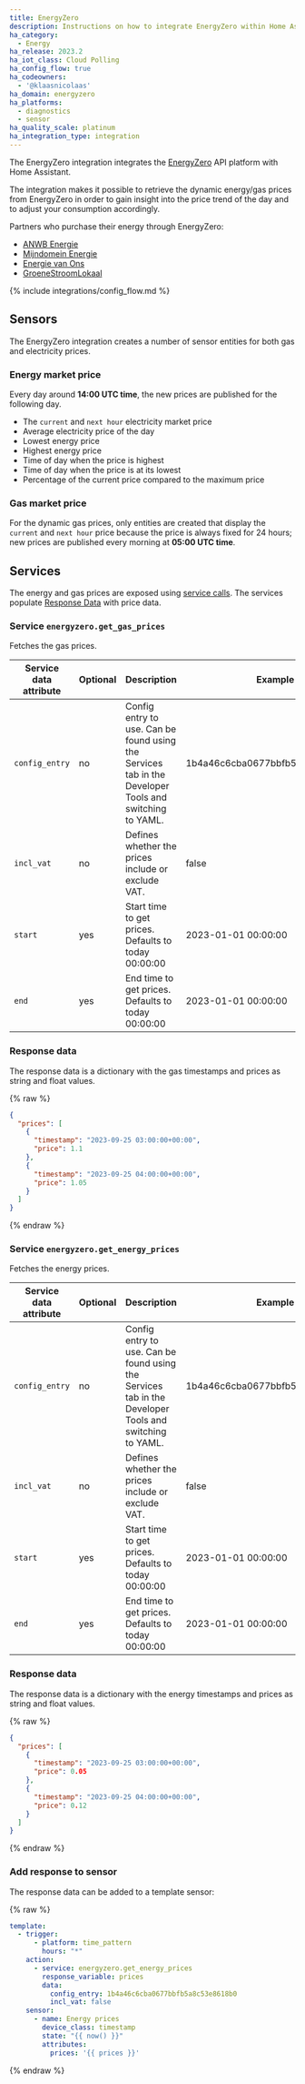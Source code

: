 ```yaml
---
title: EnergyZero
description: Instructions on how to integrate EnergyZero within Home Assistant.
ha_category:
  - Energy
ha_release: 2023.2
ha_iot_class: Cloud Polling
ha_config_flow: true
ha_codeowners:
  - '@klaasnicolaas'
ha_domain: energyzero
ha_platforms:
  - diagnostics
  - sensor
ha_quality_scale: platinum
ha_integration_type: integration
---
```


The EnergyZero integration integrates the [EnergyZero](https://www.energyzero.nl/) API platform with Home Assistant.

The integration makes it possible to retrieve the dynamic energy/gas prices
from EnergyZero in order to gain insight into the price trend of the day and
to adjust your consumption accordingly.

Partners who purchase their energy through EnergyZero:

- [ANWB Energie](https://www.anwb.nl/huis/energie/anwb-energie)
- [Mijndomein Energie](https://www.mijndomein.nl/energie)
- [Energie van Ons](https://www.energie.vanons.org)
- [GroeneStroomLokaal](https://www.groenestroomlokaal.nl)

{% include integrations/config_flow.md %}

## Sensors

The EnergyZero integration creates a number of sensor entities for both gas and electricity prices.

### Energy market price

Every day around **14:00 UTC time**, the new prices are published for the following day.

- The `current` and `next hour` electricity market price
- Average electricity price of the day
- Lowest energy price
- Highest energy price
- Time of day when the price is highest
- Time of day when the price is at its lowest
- Percentage of the current price compared to the maximum price

### Gas market price

For the dynamic gas prices, only entities are created that display the
`current` and `next hour` price because the price is always fixed for
24 hours; new prices are published every morning at **05:00 UTC time**.

## Services

The energy and gas prices are exposed using [service calls](/docs/scripts/service-calls/). The services populate [Response Data](/docs/scripts/service-calls#use-templates-to-handle-response-data) with price data.

### Service `energyzero.get_gas_prices`

Fetches the gas prices.

| Service data attribute | Optional | Description | Example |
| ---------------------- | -------- | ----------- | --------|
| `config_entry` | no | Config entry to use. Can be found using the Services tab in the Developer Tools and switching to YAML. | 1b4a46c6cba0677bbfb5a8c53e8618b0
| `incl_vat` | no | Defines whether the prices include or exclude VAT. | false
| `start` | yes | Start time to get prices. Defaults to today 00:00:00 | 2023-01-01 00:00:00
| `end` | yes | End time to get prices. Defaults to today 00:00:00 | 2023-01-01 00:00:00

### Response data

The response data is a dictionary with the gas timestamps and prices as string and float values.

{% raw %}

```json
{
  "prices": [
    {
      "timestamp": "2023-09-25 03:00:00+00:00",
      "price": 1.1
    },
    {
      "timestamp": "2023-09-25 04:00:00+00:00",
      "price": 1.05
    }
  ]
}

```

{% endraw %}

### Service `energyzero.get_energy_prices`

Fetches the energy prices.

| Service data attribute | Optional | Description | Example |
| ---------------------- | -------- | ----------- | --------|
| `config_entry` | no | Config entry to use. Can be found using the Services tab in the Developer Tools and switching to YAML. | 1b4a46c6cba0677bbfb5a8c53e8618b0
| `incl_vat` | no | Defines whether the prices include or exclude VAT. | false
| `start` | yes | Start time to get prices. Defaults to today 00:00:00 | 2023-01-01 00:00:00
| `end` | yes | End time to get prices. Defaults to today 00:00:00 | 2023-01-01 00:00:00

### Response data

The response data is a dictionary with the energy timestamps and prices as string and float values.

{% raw %}

```json
{
  "prices": [
    {
      "timestamp": "2023-09-25 03:00:00+00:00",
      "price": 0.05
    },
    {
      "timestamp": "2023-09-25 04:00:00+00:00",
      "price": 0.12
    }
  ]
}
```

{% endraw %}

### Add response to sensor

The response data can be added to a template sensor:

{% raw %}

```yaml
template:
  - trigger:
      - platform: time_pattern
        hours: "*"
    action:
      - service: energyzero.get_energy_prices
        response_variable: prices
        data:
          config_entry: 1b4a46c6cba0677bbfb5a8c53e8618b0
          incl_vat: false
    sensor:
      - name: Energy prices
        device_class: timestamp
        state: "{{ now() }}"
        attributes:
          prices: '{{ prices }}'
```

{% endraw %}
